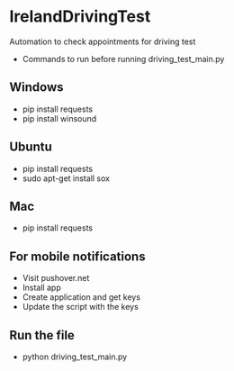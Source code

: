 # IrelandDrivingTest
Automation to check appointments for driving test

* Commands to run before running driving_test_main.py

## Windows
* pip install requests
* pip install winsound

## Ubuntu
* pip install requests
* sudo apt-get install sox

## Mac
* pip install requests

## For mobile notifications
* Visit pushover.net
* Install app
* Create application and get keys
* Update the script with the keys

## Run the file
* python driving_test_main.py
